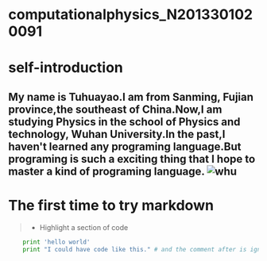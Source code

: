 # computationalphysics_N2013301020091
# self-introduction
  My name is Tuhuayao.I am from Sanming, Fujian province,the southeast of China.Now,I am studying Physics in the school of Physics  and technology, Wuhan University.In the past,I haven't learned any programing language.But programing is such a exciting thing that I hope to master a kind of programing language.
 ![whu](http://upload.wikimedia.org/wikipedia/zh/6/68/Wuhan_University_Logo.png)
------
# The first time to try markdown
> *  Highlight a section of code
```python
    print 'hello world'
    print "I could have code like this." # and the comment after is ignored
```
